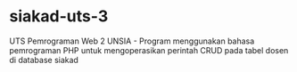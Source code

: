 # siakad-uts-3
UTS Pemrograman Web 2 UNSIA -
Program menggunakan bahasa pemrograman PHP untuk mengoperasikan perintah CRUD pada tabel dosen di database siakad
